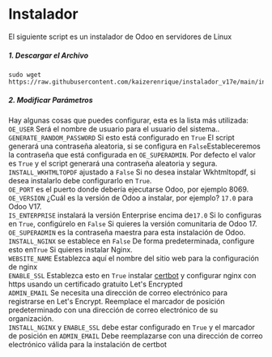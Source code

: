 # Instalador

El siguiente script es un instalador de Odoo en servidores de Linux 

##### 1. Descargar el Archivo

```
sudo wget https://raw.githubusercontent.com/kaizerenrique/instalador_v17e/main/insta_v17e.sh
```

##### 2. Modificar Parámetros 
Hay algunas cosas que puedes configurar, esta es la lista más utilizada:<br/>
```OE_USER``` Será el nombre de usuario para el usuario del sistema..<br/>
```GENERATE_RANDOM_PASSWORD``` Si esto está configurado en ```True``` El script generará una contraseña aleatoria, si se configura en ```False```Estableceremos la contraseña que está configurada en ```OE_SUPERADMIN```. Por defecto el valor es ```True``` y el script generará una contraseña aleatoria y segura.<br/>
```INSTALL_WKHTMLTOPDF``` ajustado a ```False``` Si no desea instalar Wkhtmltopdf, si desea instalarlo debe configurarlo en ```True```.<br/>
```OE_PORT``` es el puerto donde debería ejecutarse Odoo, por ejemplo 8069.<br/>
```OE_VERSION``` ¿Cuál es la versión de Odoo a instalar, por ejemplo? ```17.0``` para Odoo V17.<br/>
```IS_ENTERPRISE``` instalará la versión Enterprise encima de```17.0``` Si lo configuras en ```True```, configúrelo en ```False``` Si quieres la versión comunitaria de Odoo 17.<br/>
```OE_SUPERADMIN``` es la contraseña maestra para esta instalación de Odoo.<br/>
```INSTALL_NGINX``` se establece en ```False``` De forma predeterminada, configure esto en```True``` Si quieres instalar Nginx.<br/>
```WEBSITE_NAME``` Establezca aquí el nombre del sitio web para la configuración de nginx<br/>
```ENABLE_SSL``` Establezca esto en ```True``` instalar [certbot](https://github.com/certbot/certbot) y configurar nginx con https usando un certificado gratuito Let's Encrypted<br/>
```ADMIN_EMAIL``` Se necesita una dirección de correo electrónico para registrarse en Let's Encrypt. Reemplace el marcador de posición predeterminado con una dirección de correo electrónico de su organización.<br/>
```INSTALL_NGINX``` y ```ENABLE_SSL``` debe estar configurado en ```True``` y el marcador de posición en ```ADMIN_EMAIL``` Debe reemplazarse con una dirección de correo electrónico válida para la instalación de certbot<br/>